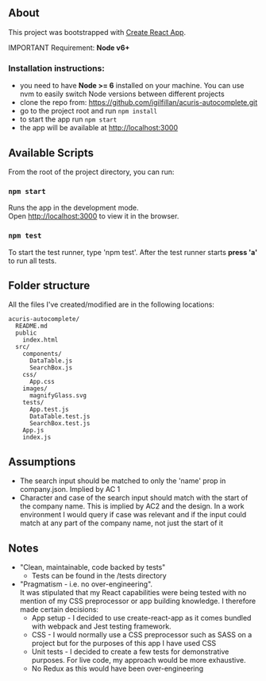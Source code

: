 

## About


This project was bootstrapped with [Create React App](https://github.com/facebookincubator/create-react-app).

IMPORTANT Requirement:  **Node v6+**

### Installation instructions: 
* you need to have **Node >= 6** installed on your machine. You can use nvm to easily switch Node versions between different projects
* clone the repo from: https://github.com/igilfillan/acuris-autocomplete.git
* go to the project root and run `npm install`
* to start the app run `npm start` 
* the app will be available at [http://localhost:3000](http://localhost:3000)

## Available Scripts

From the root of the project directory, you can run:

### `npm start`

Runs the app in the development mode.<br>
Open [http://localhost:3000](http://localhost:3000) to view it in the browser.


### `npm test`

To start the test runner, type 'npm test'. After the test runner starts **press 'a'** to run all tests.


## Folder structure 

All the files I've created/modified are in the following locations:  

```
acuris-autocomplete/
  README.md
  public
    index.html
  src/
    components/
      DataTable.js
      SearchBox.js
    css/
      App.css
    images/
      magnifyGlass.svg
    tests/
      App.test.js
      DataTable.test.js
      SearchBox.test.js
    App.js
    index.js
```


## Assumptions
* The search input should be matched to only the 'name' prop in company.json. Implied by AC 1
* Character and case of the search input should match with the start of the company name. This is implied by AC2 and the design. In a work environment I would query if case was relevant and if the input could match at any part of the company name, not just the start of it

## Notes
* "Clean, maintainable, code backed by tests" 
     * Tests can be found in the /tests directory
* "Pragmatism - i.e. no over-engineering".  
 It was stipulated that my React capabilities were being tested with no mention of my CSS preprocessor or app building knowledge. I therefore made certain decisions:
    * App setup - I decided to use create-react-app as it comes bundled with webpack and Jest testing framework.  
    * CSS - I would normally use a CSS preprocessor such as SASS on a project but for the purposes of this app I have used CSS
    * Unit tests - I decided to create a few tests for demonstrative purposes. For live code, my approach would be more exhaustive. 
    * No Redux as this would have been over-engineering 
    
 
 


